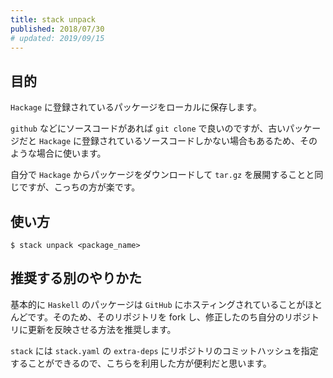 ```yaml
---
title: stack unpack
published: 2018/07/30
# updated: 2019/09/15
---
```


## 目的

`Hackage` に登録されているパッケージをローカルに保存します。

`github` などにソースコードがあれば `git clone` で良いのですが、古いパッケージだと `Hackage` に登録されているソースコードしかない場合もあるため、そのような場合に使います。

自分で `Hackage` からパッケージをダウンロードして `tar.gz` を展開することと同じですが、こっちの方が楽です。

## 使い方

```shell
$ stack unpack <package_name>
```

## 推奨する別のやりかた

基本的に `Haskell` のパッケージは `GitHub` にホスティングされていることがほとんどです。そのため、そのリポジトリを fork し、修正したのち自分のリポジトリに更新を反映させる方法を推奨します。

`stack` には `stack.yaml` の `extra-deps` にリポジトリのコミットハッシュを指定することができるので、こちらを利用した方が便利だと思います。
